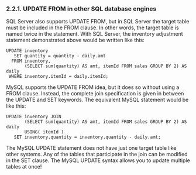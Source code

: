 ### 2\.2\.1\. UPDATE FROM in other SQL database engines


SQL Server also supports UPDATE FROM, but in SQL Server the target
table must be included in the FROM clause. In other words, the
target table is named twice in the statement. With SQL Server,
the inventory adjustment statement demonstrated above would be written
like this:




```
UPDATE inventory
   SET quantity = quantity - daily.amt
  FROM inventory, 
       (SELECT sum(quantity) AS amt, itemId FROM sales GROUP BY 2) AS daily
 WHERE inventory.itemId = daily.itemId;

```

MySQL supports the UPDATE FROM idea, but it does so without using
a FROM clause. Instead, the complete join specification is given in between
the UPDATE and SET keywords. The equivalent MySQL statement would be
like this:




```
UPDATE inventory JOIN
       (SELECT sum(quantity) AS amt, itemId FROM sales GROUP BY 2) AS daily
       USING( itemId )
   SET inventory.quantity = inventory.quantity - daily.amt;

```

The MySQL UPDATE statement does not have just one target table like
other systems. Any of the tables that participate in the join can
be modified in the SET clause. The MySQL UPDATE syntax allows you to
update multiple tables at once!



